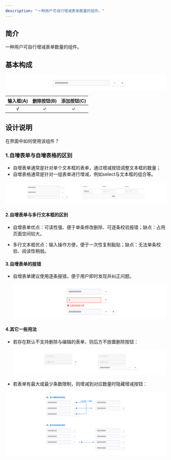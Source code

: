 ```yaml
---
description: "一种用户可自行增减表单数量的组件。"
---
```


<!--副标题具体写法见源代码模式-->



## 简介

一种用户可自行增减表单数量的组件。



## 基本构成

![001](../../../images/EditableTable/001.png)

| 输入框(A) | 删除按钮(B) | 添加按钮(C) |
| :-------: | :---------: | :---------: |
|     √     |      ✓      |      ✓      |




## 设计说明


在界面中如何使用该组件？



### 1.自增表单与自增表格的区别

-  自增表单通常是针对单个文本框的表单，通过增减按钮调整文本框的数量；
-  自增表格通常是针对一组表单进行增减，例如select与文本框的组合等。

![002](../../../images/EditableList/002.png)

#### 2.自增表单与多行文本框的区别

- 自增表单优点：可读性强、便于单条修改删除、可逐条校验报错；缺点：占用页面空间较大。

- 多行文本框优点：输入操作方便，便于一次性复制黏贴；缺点：无法单条校验、阅读性稍弱。

  

#### 3.自增表单的报错   

- 自增表单建议使用逐条报错，便于用户即时发现并纠正问题。

  ![003](../../../images/EditableList/003.png)

#### 4.其它一些用法   

- 若存在默认不支持删除与编辑的表单，则后方不放置删除按钮：

  ![004](../../../images/EditableList/004.png)

- 若表单有最大或最少条数限制，则增减到对应数量时隐藏增减按钮：

![005](../../../images/EditableTable/005.png)

